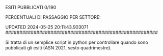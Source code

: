 ESITI PUBBLICATI 0/190 

PERCENTUALI DI PASSAGGIO PER SETTORE:

UPDATED 2024-05-25 20:11:43.903071
###################################################### 

Si tratta di un semplice script in python per controllare quando sono pubblicati gli esiti (ASN 2021, sesto quadrimestre).

